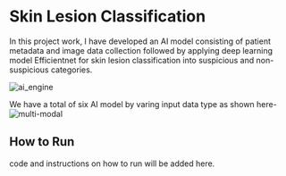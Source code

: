 # Skin Lesion Classification

In this project work, I have developed an AI model consisting of patient metadata and image data collection followed by applying deep learning model Efficientnet for skin lesion classification into suspicious and non-suspicious categories.

![ai_engine](https://github.com/user-attachments/assets/91d4a9cf-103f-40a5-89eb-aa943c04af23)

We have a total of six AI model by varing input data type as shown here-
![multi-modal](https://github.com/user-attachments/assets/95874de1-7d4d-40c0-8be7-bb8089f4f55f)





## How to Run
code and instructions on how to run will be added here.

